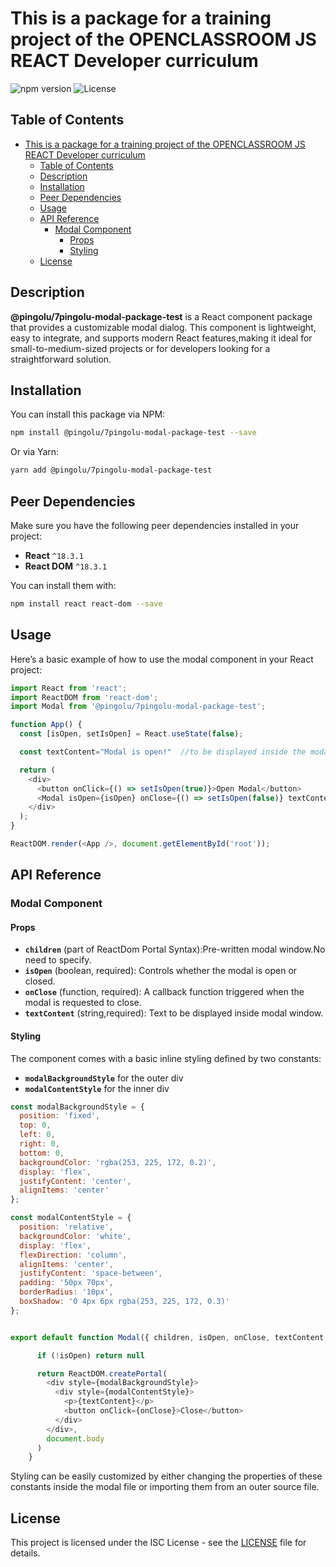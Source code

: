 # This is a package for a training project of the OPENCLASSROOM JS REACT Developer curriculum

![npm version](https://img.shields.io/npm/v/@pingolu/7pingolu-modal-package-test.svg)
![License](https://img.shields.io/npm/l/@pingolu/7pingolu-modal-package-test.svg)

## Table of Contents

- [This is a package for a training project of the OPENCLASSROOM JS REACT Developer curriculum](#this-is-a-package-for-a-training-project-of-the-openclassroom-js-react-developer-curriculum)
  - [Table of Contents](#table-of-contents)
  - [Description](#description)
  - [Installation](#installation)
  - [Peer Dependencies](#peer-dependencies)
  - [Usage](#usage)
  - [API Reference](#api-reference)
    - [Modal Component](#modal-component)
      - [Props](#props)
      - [Styling](#styling)
  - [License](#license)

## Description

**@pingolu/7pingolu-modal-package-test** is a React component package that provides a customizable modal dialog. This component is lightweight, easy to integrate, and supports modern React features,making it ideal for small-to-medium-sized projects or for developers looking for a straightforward solution.

## Installation

You can install this package via NPM:

```bash
npm install @pingolu/7pingolu-modal-package-test --save
```

Or via Yarn:

```bash
yarn add @pingolu/7pingolu-modal-package-test
```

## Peer Dependencies

Make sure you have the following peer dependencies installed in your project:

- **React** `^18.3.1`
- **React DOM** `^18.3.1`

You can install them with:

```bash
npm install react react-dom --save
```

## Usage

Here’s a basic example of how to use the modal component in your React project:

```javascript
import React from 'react';
import ReactDOM from 'react-dom';
import Modal from '@pingolu/7pingolu-modal-package-test';

function App() {
  const [isOpen, setIsOpen] = React.useState(false);

  const textContent="Modal is open!"  //to be displayed inside the modal

  return (
    <div>
      <button onClick={() => setIsOpen(true)}>Open Modal</button>
      <Modal isOpen={isOpen} onClose={() => setIsOpen(false)} textContent={textContent} />
    </div>
  );
}

ReactDOM.render(<App />, document.getElementById('root'));
```

## API Reference

### Modal Component

#### Props

- **`children`** (part of ReactDom Portal Syntax):Pre-written modal window.No need to specify.
- **`isOpen`** (boolean, required): Controls whether the modal is open or closed.
- **`onClose`** (function, required): A callback function triggered when the modal is requested to close.
- **`textContent`** (string,required): Text to be displayed inside modal window.

#### Styling

The component comes with a basic inline styling defined by two constants:

- **`modalBackgroundStyle`** for the outer div
- **`modalContentStyle`** for the inner div

```javascript
const modalBackgroundStyle = {
  position: 'fixed',
  top: 0,
  left: 0,
  right: 0,
  bottom: 0,
  backgroundColor: 'rgba(253, 225, 172, 0.2)',
  display: 'flex',
  justifyContent: 'center',
  alignItems: 'center'
};

const modalContentStyle = {
  position: 'relative',
  backgroundColor: 'white',
  display: 'flex',
  flexDirection: 'column',
  alignItems: 'center',
  justifyContent: 'space-between',
  padding: '50px 70px',
  borderRadius: '10px',
  boxShadow: '0 4px 6px rgba(253, 225, 172, 0.3)'
};


export default function Modal({ children, isOpen, onClose, textContent }) {

      if (!isOpen) return null

      return ReactDOM.createPortal(
        <div style={modalBackgroundStyle}>
          <div style={modalContentStyle}>
            <p>{textContent}</p>
            <button onClick={onClose}>Close</button>
          </div>
        </div>,
        document.body
      )
    }
```

Styling can be easily customized by either changing the properties of these constants inside the modal file or importing them from an outer source file.

## License

This project is licensed under the ISC License - see the [LICENSE](LICENSE) file for details.
